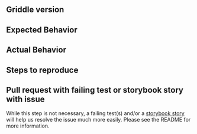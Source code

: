 ## Griddle version

## Expected Behavior

## Actual Behavior

## Steps to reproduce

## Pull request with failing test or storybook story with issue

While this step is not necessary, a failing test(s) and/or a [storybook story](https://github.com/storybooks/react-storybook) will help us resolve the issue much more easily. Please see the README for more information.

